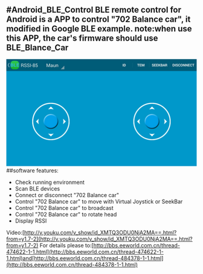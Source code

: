 #Android_BLE_Control
BLE remote control for Android is a APP to control "702 Balance car",
it modified in Google BLE example.
note:when use this APP, the car's firmware should use BLE_Blance_Car
--------------
![photo](https://github.com/flyloong/Android_BLE_Control/blob/master/_photo/photo.jpeg)
##software features:
* Check running environment 
* Scan BLE devices
* Connect or disconnect "702 Balance car"
* Control "702 Balance car" to move with Virtual Joystick or SeekBar
* Control "702 Balance car" to broadcast
* Control "702 Balance car" to rotate head
* Display RSSI 

Video:[http://v.youku.com/v_show/id_XMTQ3ODU0NjA2MA==.html?from=y1.7-2](http://v.youku.com/v_show/id_XMTQ3ODU0NjA2MA==.html?from=y1.7-2)
For details please to:[http://bbs.eeworld.com.cn/thread-474622-1-1.html](http://bbs.eeworld.com.cn/thread-474622-1-1.html)and[http://bbs.eeworld.com.cn/thread-484378-1-1.html](http://bbs.eeworld.com.cn/thread-484378-1-1.html)
